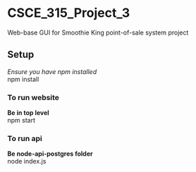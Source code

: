 # CSCE_315_Project_3
Web-base GUI for Smoothie King point-of-sale system project

## Setup
*Ensure you have npm installed*<br/>
npm install

### To run website
**Be in top level**<br/>
npm start

### To run api
**Be node-api-postgres folder**<br/>
node index.js
